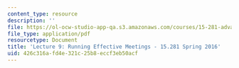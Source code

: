 ```yaml
---
content_type: resource
description: ''
file: https://ol-ocw-studio-app-qa.s3.amazonaws.com/courses/15-281-advanced-communication-for-leaders-spring-2016/426c316afd4e321c25b8eccf3eb50acf_MIT15_281S16_Lec9.pdf
file_type: application/pdf
resourcetype: Document
title: 'Lecture 9: Running Effective Meetings - 15.281 Spring 2016'
uid: 426c316a-fd4e-321c-25b8-eccf3eb50acf
---
```

